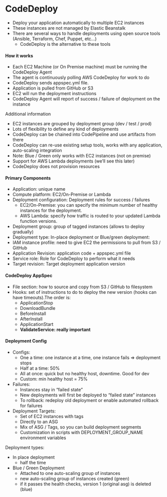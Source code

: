 # CodeDeploy

- Deploy your application automatically to multiple EC2 instances
- These instances are not managed by Elastic Beanstalk
- There are several ways to handle deployments using open source tools (Ansible, Terraform, Chef, Puppet, etc...)
    - CodeDeploy is the alternative to these tools

#### How it works
- Each EC2 Machine (or On Premise machine) must be running the CodeDeploy Agent
- The agent is continuously polling AWS CodeDeploy for work to do
- CodeDeploy sends appspec.yml file.
- Application is pulled from GitHub or S3
- EC2 will run the deployment instructions
- CodeDeploy Agent will report of success / failure of deployment on the instance

 Additional information
- EC2 instances are grouped by deployment group (dev / test / prod)
- Lots of flexibility to define any kind of deployments
- CodeDeploy can be chained into CodePipeline and use artifacts from there
- CodeDeploy can re-use existing setup tools, works with any application, auto-scaling integration
- Note: Blue / Green only works with EC2 instances (not on premise)
- Support for AWS Lambda deployments (we’ll see this later)
- CodeDeploy does not provision resources

#### Primary Components
- Application: unique name
- Compute platform: EC2/On-Premise or Lambda
- Deployment configuration: Deployment rules for success / failures
    - EC2/On-Premise: you can specify the minimum number of healthy instances for the deployment.
    - AWS Lambda: specify how traffic is routed to your updated Lambda function versions.
- Deployment group: group of tagged instances (allows to deploy gradually)
- Deployment type: In-place deployment or Blue/green deployment:
- IAM instance profile: need to give EC2 the permissions to pull from S3 / GitHub
- Application Revision: application code + appspec.yml file
- Service role: Role for CodeDeploy to perform what it needs
- Target revision: Target deployment application version

#### CodeDeploy AppSpec
- File section: how to source and copy from S3 / GitHub to filesystem
- Hooks: set of instructions to do to deploy the new version (hooks can have timeouts).The order is:
    - ApplicationStop
    - DownloadBundle
    - BeforeInstall
    - AfterInstall
    - ApplicationStart
    - **ValidateService: really important**

#### Deployment Config
- Configs:
    - One a time: one instance at a time, one instance fails => deployment stops
    - Half at a time: 50%
    - All at once: quick but no healthy host, downtime. Good for dev
    - Custom: min healthy host = 75%
- Failures:
    - Instances stay in “failed state”
    - New deployments will first be deployed to “failed state” instances
    - To rollback: redeploy old deployment or enable automated rollback for failures
- Deployment Targets:
    - Set of EC2 instances with tags
    - Directly to an ASG
    - Mix of ASG / Tags, so you can build deployment segments
    - Customization in scripts with DEPLOYMENT_GROUP_NAME environment variables

 Deployment types:
- In place deployment
    - half the time
- Blue / Green Deployment
    - Attached to one auto-scaling group of instances
    - new auto-scaling group of instances created (green)
    - if it passes the health checks, version 1 (original asg) is deleted (blue)
